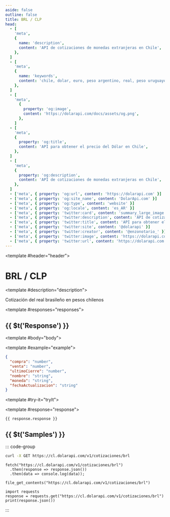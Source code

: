```yaml
---
aside: false
outline: false
title: BRL / CLP
head:
  - [
    'meta',
    {
      name: 'description',
      content: 'API de cotizaciones de monedas extranjeras en Chile',
    },
  ]
  - [
    'meta',
    {
      name: 'keywords',
      content: 'chile, dolar, euro, peso argentino, real, peso uruguayo, dolar api, dolar api chile',
    },
  ]
  - [
    'meta',
      {
        property: 'og:image',
        content: 'https://dolarapi.com/docs/assets/og.png',
      },
    ]
  - [
    'meta',
    {
      property: 'og:title',
      content: 'API para obtener el precio del Dólar en Chile',
    },
  ]
  - [
    'meta',
    {
      property: 'og:description',
      content: 'API de cotizaciones de monedas extranjeras en Chile',
    },
  ]
  - ['meta', { property: 'og:url', content: 'https://dolarapi.com' }]
  - ['meta', { property: 'og:site_name', content: 'DolarApi.com' }]
  - ['meta', { property: 'og:type', content: 'website' }]
  - ['meta', { property: 'og:locale', content: 'es_AR' }]
  - ['meta', { property: 'twitter:card', content: 'summary_large_image' }]
  - ['meta', { property: 'twitter:description', content: 'API de cotizaciones de monedas extranjeras en Chile' }]
  - ['meta', { property: 'twitter:title', content: 'API para obtener el precio del Dólar en Chile' }]
  - ['meta', { property: 'twitter:site', content: '@dolarapi' }]
  - ['meta', { property: 'twitter:creator', content: '@enzonotario_' }]
  - ['meta', { property: 'twitter:image', content: 'https://dolarapi.com/docs/assets/og.png' }]
  - ['meta', { property: 'twitter:url', content: 'https://dolarapi.com' }]
---
```


<script setup>
import { useRoute } from 'vitepress'
import { useRegion } from '../../.vitepress/theme/composables/useRegion.js'

const region = useRegion()
region.setCurrentRegion('cl')
</script>

<Operation method="GET" id="get-brl-clp">

<template #header="header">

# BRL / CLP

</template>

<template #description="description">

<OperationEndpoint :method="description.method" :path="description.path" :baseUrl="description.baseUrl" />

Cotización del real brasileño en pesos chilenos

<!--@include: ./parts/get-brl-clp-description-after.md -->

</template>

<template #responses="responses">

## {{ $t('Response') }}

<Responses :responses="responses.responses" :schema="responses.schema" :responseType="responses.responseType">

<template #body="body">

<ResponseBody :schema="body.schema" :responseType="body.responseType" />

</template>

<template #example="example">

```json
{
  "compra": "number",
  "venta": "number",
  "ultimoCierre": "number",
  "nombre": "string",
  "moneda": "string",
  "fechaActualizacion": "string"
}
```

</template>

</Responses>

</template>

<template #try-it="tryIt">

<TryItButton :operation-id="tryIt.operationId" :method="tryIt.method">

<template #response="response">

```json-vue
{{ response.response }}
```

</template>

</TryItButton>

## {{ $t('Samples') }}

::: code-group

```bash [cURL] 
curl -X GET https://cl.dolarapi.com/v1/cotizaciones/brl
```

```js-vue [JavaScript]
fetch("https://cl.dolarapi.com/v1/cotizaciones/brl")
  .then(response => response.json())
  .then(data => console.log(data));
```

```php-vue [PHP]
file_get_contents("https://cl.dolarapi.com/v1/cotizaciones/brl")
```

```python-vue [Python]
import requests
response = requests.get("https://cl.dolarapi.com/v1/cotizaciones/brl")
print(response.json())
```

:::

</template>

</Operation>
